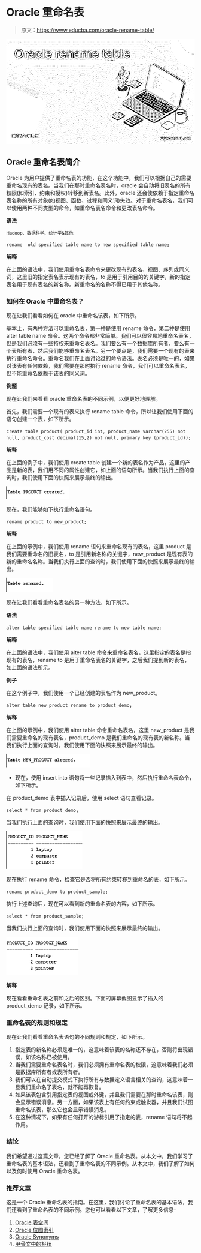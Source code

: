 # Oracle 重命名表

> 原文：<https://www.educba.com/oracle-rename-table/>

![Oracle rename table](img/694efa15e4015fd2401547ddd42aa588.png)



## Oracle 重命名表简介

Oracle 为用户提供了重命名表的功能，在这个功能中，我们可以根据自己的需要重命名现有的表名。当我们在那时重命名表名时，oracle 会自动将旧表名的所有权限(如索引、约束和授权)转移到新表名。此外，oracle 还会使依赖于指定重命名表名称的所有对象(如视图、函数、过程和同义词)失效。对于重命名表名，我们可以使用两种不同类型的命令，如重命名表名命令和更改表名命令。

**语法**

<small>Hadoop、数据科学、统计学&其他</small>

`rename  old specified table name to new specified table name;`

**解释**

在上面的语法中，我们使用重命名表命令来更改现有的表名、视图、序列或同义词，这里旧的指定表名表示现有的表名，to 是用于引用目的的关键字，新的指定表名用于现有表名的新名称。新重命名的名称不得已用于其他名称。

### 如何在 Oracle 中重命名表？

现在让我们看看如何在 oracle 中重命名该表，如下所示。

基本上，有两种方法可以重命名表，第一种是使用 rename 命令，第二种是使用 alter table name 命令。这两个命令都非常简单。我们可以很容易地重命名表名，但是我们必须有一些特权来重命名表名。我们要么有一个数据库所有者，要么有一个表所有者，然后我们能够重命名表名。另一个要点是，我们需要一个现有的表来执行重命名命令。重命名我们在上面讨论过的命令语法。表名必须是唯一的，如果对该表有任何依赖，我们需要在那时执行 rename 命令，我们可以重命名表名，但不能重命名依赖于该表的同义词。

**例题**

现在让我们来看看 oracle 重命名表的不同示例，以便更好地理解。

首先，我们需要一个现有的表来执行 rename table 命令，所以让我们使用下面的语句创建一个表，如下所示。

`create table product(
product_id int,
product_name varchar(255) not null,
product_cost decimal(15,2) not null,
primary key (product_id));`

**解释**

在上面的例子中，我们使用 create table 创建一个新的表名作为产品，这里的产品是新的表，我们用不同的属性创建它，如上面的语句所示。当我们执行上面的查询时，我们使用下面的快照来展示最终的输出。

![Oracle rename table output 1](img/0c776bfa8f0678be72597ad0d58f6ee2.png)



现在，我们能够如下执行重命名语句。

`rename product to new_product;`

**解释**

在上面的示例中，我们使用 rename 语句来重命名现有的表名，这里 product 是我们需要重命名的旧表名，to 是引用新名称的关键字，new_product 是现有表的新的重命名名称。当我们执行上面的查询时，我们使用下面的快照来展示最终的输出。

![Oracle rename table output 2](img/d2c0affe25cca1070b22d395ef230003.png)



现在让我们看看重命名表名的另一种方法，如下所示。

**语法**

`alter table specified table name rename to new table name;`

**解释**

在上面的语法中，我们使用 alter table 命令来重命名表名，这里指定的表名是指现有的表名，rename to 是用于重命名表名的关键字，之后我们提到新的表名，如上面的语法所示。

**例子**

在这个例子中，我们使用一个已经创建的表名作为 new_product。

`alter table new_product rename to product_demo;`

**解释**

在上面的示例中，我们使用 alter table 命令重命名表名，这里 new_product 是我们需要重命名的现有表名，product_demo 是我们重命名的现有表的新名称。当我们执行上面的查询时，我们使用下面的快照来展示最终的输出。

![Oracle rename table output 3](img/60c7ccafde802a32f50d3893b0d01085.png)



*   现在，使用 insert into 语句将一些记录插入到表中，然后执行重命名表命令，如下所示。

在 product_demo 表中插入记录后，使用 select 语句查看记录。

`select * from product_demo;`

当我们执行上面的查询时，我们使用下面的快照来展示最终的输出。

![output 4](img/1310ca03ef178f1891a8ed8bf2dfa436.png)



现在执行 rename 命令，检查它是否将所有约束转移到重命名的表，如下所示。

`rename product_demo to product_sample;`

执行上述查询后，现在可以看到新的重命名表的内容，如下所示。

`select * from product_sample;`

当我们执行上面的查询时，我们使用下面的快照来展示最终的输出。

![output 5](img/285c97fb124578ed60f56cff55e10b00.png)



**解释**

现在看看重命名表之前和之后的区别。下面的屏幕截图显示了插入的 product_demo 记录，如下所示。

### 重命名表的规则和规定

现在让我们看看重命名表语句的不同规则和规定，如下所示。

1.  指定表的新名称必须是唯一的，这意味着该表的名称还不存在，否则将出现错误，如该名称已被使用。
2.  当我们需要重命名表名时，我们必须拥有重命名表的权限，这意味着我们必须是数据库所有者或表所有者。
3.  我们可以在自动提交模式下执行所有与数据定义语言相关的查询，这意味着一旦我们重命名了表名，就不能再恢复。
4.  如果该表包含引用指定表的视图或外键，并且我们需要在那时重命名该表，则会显示错误消息。另一方面，如果该表上有任何约束或触发器，并且我们试图重命名该表，那么它也会显示错误消息。
5.  在这种情况下，如果有任何打开的游标引用了指定的表，rename 语句将不起作用。

### 结论

我们希望通过这篇文章，您已经了解了 Oracle 重命名表。从本文中，我们学习了重命名表的基本语法，还看到了重命名表的不同示例。从本文中，我们了解了如何以及何时使用 Oracle 重命名表。

### 推荐文章

这是一个 Oracle 重命名表的指南。在这里，我们讨论了重命名表的基本语法，我们还看到了重命名表的不同示例。您也可以看看以下文章，了解更多信息–

1.  [Oracle 表空间](https://www.educba.com/oracle-tablespace/)
2.  [Oracle 位图索引](https://www.educba.com/oracle-bitmap-index/)
3.  [Oracle Synonyms](https://www.educba.com/oracle-synonyms/)
4.  [甲骨文中的枢纽](https://www.educba.com/pivot-in-oracle/)





